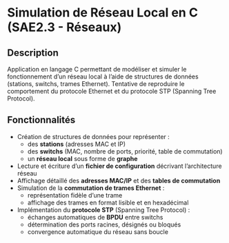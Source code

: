 # Simulation de Réseau Local en C (SAE2.3 - Réseaux)

## Description  
Application en langage C permettant de modéliser et simuler le fonctionnement d’un réseau local à l’aide de structures de données (stations, switchs, trames Ethernet). Tentative de reproduire le comportement du protocole Ethernet et du protocole STP (Spanning Tree Protocol).

## Fonctionnalités  
- Création de structures de données pour représenter :
  - des **stations** (adresses MAC et IP)  
  - des **switchs** (MAC, nombre de ports, priorité, table de commutation)  
  - un **réseau local** sous forme de **graphe**  
- Lecture et écriture d’un **fichier de configuration** décrivant l’architecture réseau  
- Affichage détaillé des **adresses MAC/IP** et des **tables de commutation**  
- Simulation de la **commutation de trames Ethernet** :
  - représentation fidèle d’une trame  
  - affichage des trames en format lisible et en hexadécimal  
- Implémentation du **protocole STP** (Spanning Tree Protocol) :
  - échanges automatiques de **BPDU** entre switchs  
  - détermination des ports racines, désignés ou bloqués  
  - convergence automatique du réseau sans boucle  
